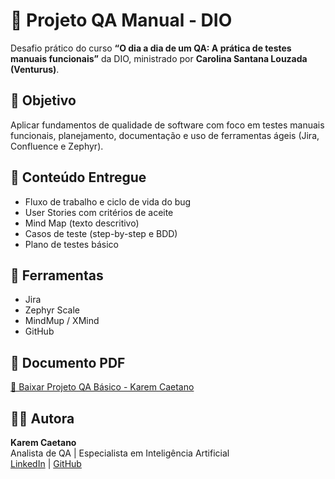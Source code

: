 # 🧪 Projeto QA Manual - DIO
Desafio prático do curso **“O dia a dia de um QA: A prática de testes manuais funcionais”** da DIO, ministrado por **Carolina Santana Louzada (Venturus)**.

## 🎯 Objetivo
Aplicar fundamentos de qualidade de software com foco em testes manuais funcionais, planejamento, documentação e uso de ferramentas ágeis (Jira, Confluence e Zephyr).

## 🧭 Conteúdo Entregue
- Fluxo de trabalho e ciclo de vida do bug  
- User Stories com critérios de aceite  
- Mind Map (texto descritivo)  
- Casos de teste (step-by-step e BDD)  
- Plano de testes básico  

## 🧰 Ferramentas
- Jira  
- Zephyr Scale  
- MindMup / XMind  
- GitHub  

## 📄 Documento PDF
[📎 Baixar Projeto QA Básico - Karem Caetano](Projeto_QA_Basico_Karem_Caetano.pdf)

## 👩‍💻 Autora
**Karem Caetano**  
Analista de QA | Especialista em Inteligência Artificial  
[LinkedIn](https://www.linkedin.com/in/karem-caetano/) | [GitHub](https://github.com/karemcaetanotech)
